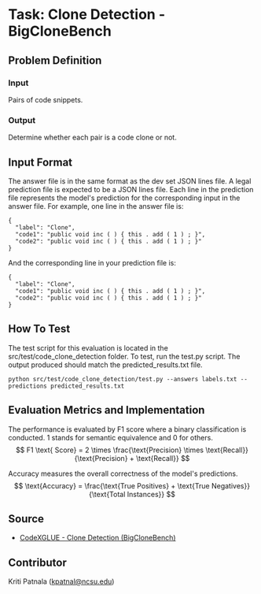 # Task: Clone Detection - BigCloneBench

## Problem Definition

### Input

Pairs of code snippets.

### Output

Determine whether each pair is a code clone or not.

## Input Format

The answer file is in the same format as the dev set JSON lines file. A legal prediction file is expected to be a JSON lines file. Each line in the prediction file represents the model's prediction for the corresponding input in the answer file. For example, one line in the answer file is:
```
{
  "label": "Clone",
  "code1": "public void inc ( ) { this . add ( 1 ) ; }",
  "code2": "public void inc ( ) { this . add ( 1 ) ; }"
}
```

And the corresponding line in your prediction file is:
```
{
  "label": "Clone",
  "code1": "public void inc ( ) { this . add ( 1 ) ; }",
  "code2": "public void inc ( ) { this . add ( 1 ) ; }"
}
```

## How To Test
The test script for this evaluation is located in the src/test/code_clone_detection folder. To test, run the test.py script. The output produced should match the predicted_results.txt file.

```
python src/test/code_clone_detection/test.py --answers labels.txt --predictions predicted_results.txt
```

## Evaluation Metrics and Implementation
The performance is evaluated by F1 score where a binary classification is conducted. 1 stands for semantic equivalence and 0 for others.
$$ F1 \text{ Score} = 2 \times \frac{\text{Precision} \times \text{Recall}}{\text{Precision} + \text{Recall}} $$

Accuracy measures the overall correctness of the model's predictions.
$$ \text{Accuracy} = \frac{\text{True Positives} + \text{True Negatives}}{\text{Total Instances}} $$

## Source

- [CodeXGLUE - Clone Detection (BigCloneBench)](https://github.com/microsoft/CodeXGLUE/tree/main/Code-Code/Clone-detection-BigCloneBench/evaluator)

## Contributor

Kriti Patnala (kpatnal@ncsu.edu)

